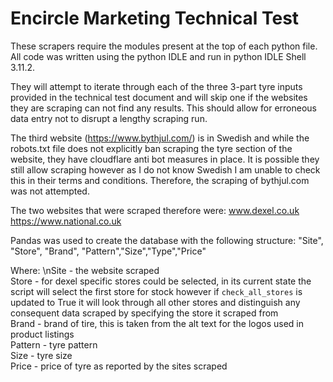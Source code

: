 # Encircle Marketing Technical Test
These scrapers require the modules present at the top of each python file. All code was written using the python IDLE and run in python IDLE Shell 3.11.2.
  
They will attempt to iterate through each of the three 3-part tyre inputs provided in the technical test document and will skip one if the websites they are scraping can not find any results. This should allow for erroneous data entry not to disrupt a lengthy scraping run.
  
The third website (https://www.bythjul.com/) is in Swedish and while the robots.txt file does not explicitly ban scraping the tyre section of the website, they have cloudflare anti bot measures in place. It is possible they still allow scraping however as I do not know Swedish I am unable to check this in their terms and conditions. Therefore, the scraping of bythjul.com was not attempted.
  
The two websites that were scraped therefore were:
www.dexel.co.uk  
https://www.national.co.uk  
  
Pandas was used to create the database with the following structure: 
"Site", "Store", "Brand", "Pattern","Size","Type","Price"
  
Where:
\nSite - the website scraped  
Store - for dexel specific stores could be selected, in its current state the script will select the first store for stock however if `check_all_stores` is updated to True it will look through all other stores and distinguish any consequent data scraped by specifying the store it scraped from  
Brand - brand of tire, this is taken from the alt text for the logos used in product listings  
Pattern - tyre pattern  
Size - tyre size  
Price - price of tyre as reported by the sites scraped  
